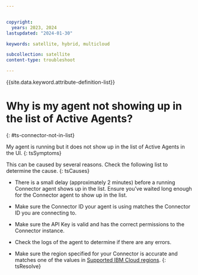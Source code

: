```yaml
---


copyright:
  years: 2023, 2024
lastupdated: "2024-01-30"

keywords: satellite, hybrid, multicloud

subcollection: satellite
content-type: troubleshoot

---
```


{{site.data.keyword.attribute-definition-list}}

# Why is my agent not showing up in the list of Active Agents?
{: #ts-connector-not-in-list}


My agent is running but it does not show up in the list of Active Agents in the UI.
{: tsSymptoms}

This can be caused by several reasons. Check the following list to determine the cause.
{: tsCauses}

- There is a small delay (approximately 2 minutes) before a running Connector agent shows up in the list. Ensure you’ve waited long enough for the Connector agent to show up in the list.

- Make sure the Connector ID your agent is using matches the Connector ID you are connecting to.

- Make sure the API Key is valid and has the correct permissions to the Connector instance. 

- Check the logs of the agent to determine if there are any errors.

- Make sure the region specified for your Connector is accurate and matches one of the values in [Supported IBM Cloud regions](/docs/satellite?topic=satellite-sat-regions).
{: tsResolve}


